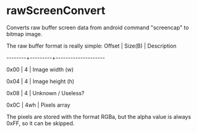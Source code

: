 rawScreenConvert
================

Converts raw buffer screen data from android command "screencap" to bitmap image.

The raw buffer format is really simple:
 Offset | Size(B) |    Description
 
--------+---------+--------------------

 0x00   |    4    |  Image width  (w)
 
 0x04   |    4    |  Image height (h)
 
 0x08   |    4    | Unknown / Useless?
 
 0x0C   |  4*w*h  |    Pixels array
 

The pixels are stored with the format RGBa, but the alpha value is always 0xFF, so it can be skipped.
